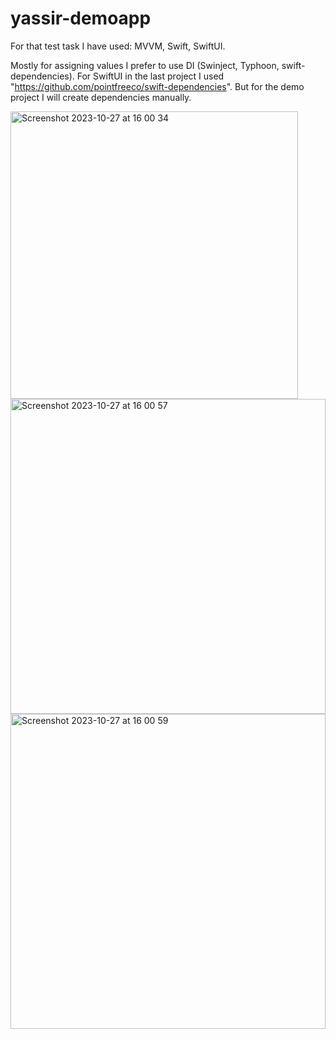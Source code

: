 # yassir-demoapp

For that test task I have used: MVVM, Swift, SwiftUI. 

Mostly for assigning values I prefer to use DI (Swinject, Typhoon, swift-dependencies). For SwiftUI in the last project I used "https://github.com/pointfreeco/swift-dependencies". But for the demo project I will create dependencies manually.

<img width="460" alt="Screenshot 2023-10-27 at 16 00 34" src="https://github.com/Vladimiir/yassir-demoapp/assets/2197674/021e1cfc-727f-4ffe-8eb8-95c2e4b3f0da">

<img width="504" alt="Screenshot 2023-10-27 at 16 00 57" src="https://github.com/Vladimiir/yassir-demoapp/assets/2197674/22f0cab8-fbcb-4dcf-9580-cd79801640c7">

<img width="504" alt="Screenshot 2023-10-27 at 16 00 59" src="https://github.com/Vladimiir/yassir-demoapp/assets/2197674/686a5487-6803-4f38-8a78-2e60acef92df">





